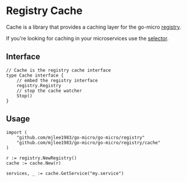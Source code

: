 # Registry Cache 

Cache is a library that provides a caching layer for the go-micro [registry](https://godoc.org/github.com/mjlee1983/go-micro/go-micro/registry#Registry).

If you're looking for caching in your microservices use the [selector](https://micro.mu/docs/fault-tolerance.html#caching-discovery).

## Interface

```
// Cache is the registry cache interface
type Cache interface {
	// embed the registry interface
	registry.Registry
	// stop the cache watcher
	Stop()
}
```

## Usage

```
import (
	"github.com/mjlee1983/go-micro/go-micro/registry"
	"github.com/mjlee1983/go-micro/go-micro/registry/cache"
)

r := registry.NewRegistry()
cache := cache.New(r)

services, _ := cache.GetService("my.service")
```
